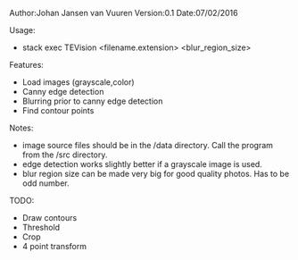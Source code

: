 Author:Johan Jansen van Vuuren
Version:0.1
Date:07/02/2016

Usage:
 - stack exec TEVision <filename.extension> <blur_region_size>

Features:
 - Load images (grayscale,color)
 - Canny edge detection
 - Blurring prior to canny edge detection
 - Find contour points
 
Notes:
 - image source files should be in the /data directory.  Call the program from the /src directory.
 - edge detection works slightly better if a grayscale image is used.
 - blur region size can be made very big for good quality photos.  Has to be odd number.

TODO:
 - Draw contours
 - Threshold
 - Crop 
 - 4 point transform
 